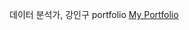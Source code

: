 데이터 분석가, 강인구 portfolio
[My Portfolio](https://festive-screw-956.notion.site/portfolio-6789db27a9154c868f634407aa596124?pvs=4)
